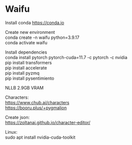 # Waifu

Install conda
https://conda.io

Create new environment  
conda create -n waifu python=3.9.17  
conda activate waifu  

Install dependencies  
conda install pytorch pytorch-cuda=11.7 -c pytorch -c nvidia  
pip install transformers  
pip install accelerate   
pip install pyzmq  
pip install pysentimiento

NLLB 2.9GB VRAM

Characters:  
https://www.chub.ai/characters  
https://booru.plus/+pygmalion  

Create json:  
https://zoltanai.github.io/character-editor/


Linux:  
sudo apt install nvidia-cuda-toolkit  
